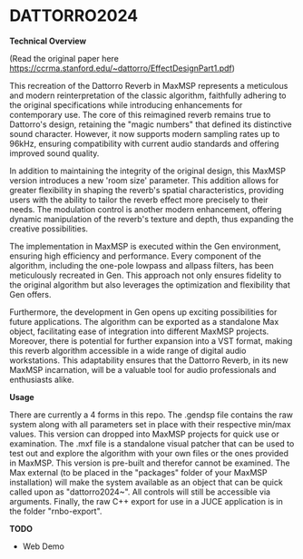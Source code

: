# DATTORRO2024

**Technical Overview**

(Read the original paper here https://ccrma.stanford.edu/~dattorro/EffectDesignPart1.pdf)

This recreation of the Dattorro Reverb in MaxMSP represents a meticulous and modern reinterpretation of the classic algorithm, faithfully adhering to the original specifications while introducing enhancements for contemporary use. The core of this reimagined reverb remains true to Dattorro's design, retaining the "magic numbers" that defined its distinctive sound character. However, it now supports modern sampling rates up to 96kHz, ensuring compatibility with current audio standards and offering improved sound quality.

In addition to maintaining the integrity of the original design, this MaxMSP version introduces a new 'room size' parameter. This addition allows for greater flexibility in shaping the reverb's spatial characteristics, providing users with the ability to tailor the reverb effect more precisely to their needs. The modulation control is another modern enhancement, offering dynamic manipulation of the reverb's texture and depth, thus expanding the creative possibilities.

The implementation in MaxMSP is executed within the Gen environment, ensuring high efficiency and performance. Every component of the algorithm, including the one-pole lowpass and allpass filters, has been meticulously recreated in Gen. This approach not only ensures fidelity to the original algorithm but also leverages the optimization and flexibility that Gen offers.

Furthermore, the development in Gen opens up exciting possibilities for future applications. The algorithm can be exported as a standalone Max object, facilitating ease of integration into different MaxMSP projects. Moreover, there is potential for further expansion into a VST format, making this reverb algorithm accessible in a wide range of digital audio workstations. This adaptability ensures that the Dattorro Reverb, in its new MaxMSP incarnation, will be a valuable tool for audio professionals and enthusiasts alike.

**Usage**

There are currently a 4 forms in this repo. The .gendsp file contains the raw system along with all parameters set in place with their respective min/max values. This version can dropped into MaxMSP projects for quick use or examination. The .mxf file is a standalone visual patcher that can be used to test out and explore the algorithm with your own files or the ones provided in MaxMSP. This version is pre-built and therefor cannot be examined. The Max external (to be placed in the "packages" folder of your MaxMSP installation) will make the system available as an object that can be quick called upon as "dattorro2024~". All controls will still be accessible via arguments. Finally, the raw C++ export for use in a JUCE application is in the folder "rnbo-export".

**TODO**
- Web Demo
